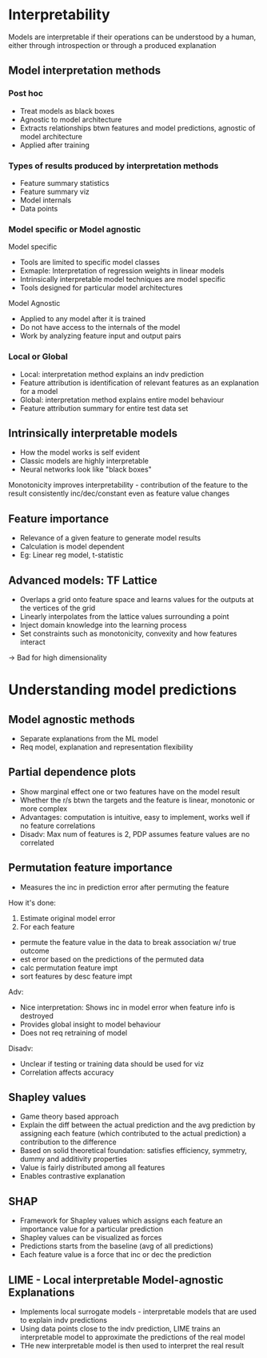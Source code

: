 # Interpretability

Models are interpretable if their operations can be understood by a human, either through introspection or through a produced explanation

## Model interpretation methods

### Post hoc

* Treat models as black boxes
* Agnostic to model architecture
* Extracts relationships btwn features and model predictions, agnostic of model architecture
* Applied after training

### Types of results produced by interpretation methods

* Feature summary statistics
* Feature summary viz
* Model internals
* Data points

### Model specific or Model agnostic

Model specific
* Tools are limited to specific model classes
* Exmaple: Interpretation of regression weights in linear models
* Intrinsically interpretable model techniques are model specific
* Tools designed for particular model architectures

Model Agnostic
* Applied to any model after it is trained
* Do not have access to the internals of the model
* Work by analyzing feature input and output pairs

### Local or Global

* Local: interpretation method explains an indv prediction
* Feature attribution is identification of relevant features as an explanation for a model
* Global: interpretation method explains entire model behaviour
* Feature attribution summary for entire test data set

## Intrinsically interpretable models

* How the model works is self evident
* Classic models are highly interpretable
* Neural networks look like "black boxes"

Monotonicity improves interpretability - contribution of the feature to the result consistently inc/dec/constant even as feature value changes

## Feature importance

* Relevance of a given feature to generate model results
* Calculation is model dependent
* Eg: Linear reg model, t-statistic

## Advanced models: TF Lattice

* Overlaps a grid onto feature space and learns values for the outputs at the vertices of the grid
* Linearly interpolates from the lattice values surrounding a point
* Inject domain knowledge into the learning process
* Set constraints such as monotonicity, convexity and how features interact

-> Bad for high dimensionality

# Understanding model predictions

## Model agnostic methods

* Separate explanations from the ML model
* Req model, explanation and representation flexibility

## Partial dependence plots

* Show marginal effect one or two features have on the model result
* Whether the r/s btwn the targets and the feature is linear, monotonic or more complex
* Advantages: computation is intuitive, easy to implement, works well if no feature correlations
* Disadv: Max num of features is 2, PDP assumes feature values are no correlated

## Permutation feature importance

* Measures the inc in prediction error after permuting the feature

How it's done:
1. Estimate original model error
2. For each feature
- permute the feature value in the data to break association w/ true outcome
- est error based on the predictions of the permuted data
- calc permutation feature impt
- sort features by desc feature impt

Adv:
* Nice interpretation: Shows inc in model error when feature info is destroyed
* Provides global insight to model behaviour
* Does not req retraining of model

Disadv:
* Unclear if testing or training data should be used for viz
* Correlation affects accuracy

## Shapley values

* Game theory based approach
* Explain the diff between the actual prediction and the avg prediction by assigning each feature (which contributed to the actual prediction) a contribution to the difference
* Based on solid theoretical foundation: satisfies efficiency, symmetry, dummy and additivity properties
* Value is fairly distributed among all features
* Enables contrastive explanation

## SHAP
* Framework for Shapley values which assigns each feature an importance value for a particular prediction
* Shapley values can be visualized as forces
* Predictions starts from the baseline (avg of all predictions)
* Each feature value is a force that inc or dec the prediction

## LIME - Local interpretable Model-agnostic Explanations

* Implements local surrogate models - interpretable models that are used to explain indv predictions
* Using data points close to the indv prediction, LIME trains an interpretable model to approximate the predictions of the real model
* THe new interpretable model is then used to interpret the real result